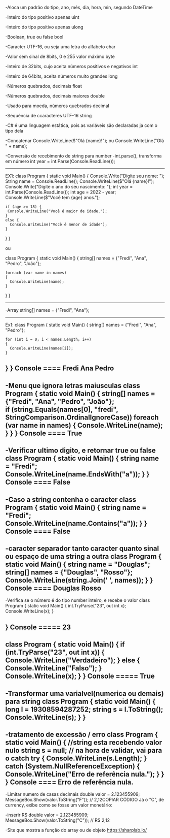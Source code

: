 
-Aloca um padrão do tipo, ano, mês, dia, hora, min, segundo
DateTime

-Inteiro do tipo positivo apenas
uint

-Inteiro do tipo positivo apenas
ulong

-Boolean, true ou false
bool 

-Caracter UTF-16, ou seja uma letra do alfabeto
char

-Valor sem sinal de 8bits, 0 e 255 valor máximo
byte

-Inteiro de 32bits, cujo aceita números positivos e negativos
int

-Inteiro de 64bits, aceita números muito grandes
long

-Números quebrados, decimais
float

-Números quebrados, decimais maiores
double

-Usado para moeda, números quebrados
decimal

-Sequência de ccaracteres UTF-16
string

-C# é uma linguagem estática, pois as variáveis são 
declaradas ja com o tipo dela

-Concatenar
Console.WriteLine($"Olá {name}!");
 ou
Console.WriteLine("Olá " + name);

-Conversão de recebimento de string para number
-int.parse(), transforma em número
int year = int.Parse(Console.ReadLine());

-------------------------------------------------------------------------------

EX1:
class Program
{
  static void Main()
  {
    Console.Write("Digite seu nome: ");
    String name = Console.ReadLine();
    Console.WriteLine($"Olá {name}!");
    Console.Write("Digite o ano do seu nascimento: ");
    int year = int.Parse(Console.ReadLine());
    int age = 2022 - year;
  Console.WriteLine($"Você tem {age} anos.");

    if (age >= 18) {
     Console.WriteLine("Você é maior de idade.");
    }
    else {
      Console.WriteLine("Você é menor de idade");
    }

  }
}

ou

class Program
{
  static void Main()
  {
    string[] names = {"Fredi", "Ana", "Pedro", "João"};  

    foreach (var name in names)
    {
      Console.WriteLine(name);
    }

  }
}

-----------------------------------------------------------------------------

-Array 
string[] names = {"Fredi", "Ana"};

-----------------------------------------------------------------------------

Ex1:
class Program
{
  static void Main()
  {
    string[] names = {"Fredi", "Ana", "Pedro"};  

    for (int i = 0; i < names.Length; i++)
    {
      Console.WriteLine(names[i]);
    }

  }
}
Console ==== 
Fredi
Ana
Pedro
--------------------------------------------------------------------------

-Menu que ignora letras maiusculas
class Program
{
  static void Main()
  {
    string[] names = {"Fredi", "Ana", "Pedro", "João"};  
    if (string.Equals(names[0], "fredi", StringComparison.OrdinalIgnoreCase))
    foreach (var name in names)
    {
      Console.WriteLine(name);
    }
  }
}
Console ==== True
-----------------------------------------------------------------------------

-Verificar ultimo digito, e retornar true ou false
class Program
{
  static void Main()
  {
    string name = "Fredi"; 
    Console.WriteLine(name.EndsWith("a"));
  }
}
Console ==== False
------------------------------------------------------------------------------

-Caso a string contenha o caracter
class Program
{
  static void Main()
  {
    string name = "Fredi"; 
    Console.WriteLine(name.Contains("a"));
  }
}
Console ==== False
------------------------------------------------------------------------------

-caracter separador tanto caracter quanto sinal ou espaço de uma string a outra
class Program
{
  static void Main()
  {
    string name = "Douglas"; 
    string[] names = {"Douglas", "Rosso"};
    Console.WriteLine(string.Join(' ', names));
  }
}
Console ==== Douglas Rosso
--------------------------------------------------------------------------
-Verifica se o número é do tipo number inteiro, e recebe o valor
class Program
{
  static void Main()
  {
    int.TryParse("23", out int x);
    Console.WriteLine(x);
  }

}
Console ===== 23
-------------------------------------------------------
class Program
{
  static void Main()
  {
    if (int.TryParse("23", out int x))
    {
      Console.WriteLine("Verdadeiro");
    } else {
      Console.WriteLine("Falso");
    }
    Console.WriteLine(x);
  }
}
Console ===== True
------------------------------------------------------------------------------
-Transformar uma varialvel(numerica ou demais) para string
class Program
{
  static void Main()
  {
    long l = 19308594287252;
    string s = l.ToString();
    Console.WriteLine(s);
  }
}
-------------------------------------------------------------------------------
-tratamento de excessão / erro
class Program
{
  static void Main()
  {
    //string esta recebendo valor nulo
    string s = null;
    // na hora de validar, vai para o catch
    try
    {
      Console.WriteLine(s.Length);
    }
    catch (System.NullReferenceException)
    {
      Console.WriteLine("Erro de referência nula.");
    }
  }
}
Console ==== Erro de referência nula.
----------------------------------------------------------------

-Limitar numero de casas decimais
double valor =  2.123455909;
MessageBox.Show(valor.ToString("F")); // 2,12COPIAR CÓDIGO
Já o "C", de currency, exibe como se fosse um valor monetário:

-inserir R$
double valor = 2.123455909;
MessageBox.Show(valor.ToString("C")); // R$ 2,12


-Site que mostra a função do array ou de objeto
https://sharplab.io/
